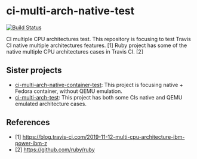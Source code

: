 # ci-multi-arch-native-test

[![Build Status](https://travis-ci.org/junaruga/ci-multi-arch-native-test.svg?branch=master)](https://travis-ci.org/junaruga/ci-multi-arch-native-test)

CI multiple CPU architectures test.
This repository is focusing to test Travis CI native multiple architectures features. [1]
Ruby project has some of the native multiple CPU architectures cases in Travis CI. [2]

## Sister projects

* [ci-multi-arch-native-container-test](https://github.com/junaruga/ci-multi-arch-native-container-test): This project is focusing native + Fedora container, without QEMU emulation.
* [ci-multi-arch-test](https://github.com/junaruga/ci-multi-arch-test): This project has both some CIs native and QEMU emulated architecture cases.

## References

* [1] https://blog.travis-ci.com/2019-11-12-multi-cpu-architecture-ibm-power-ibm-z
* [2] https://github.com/ruby/ruby
